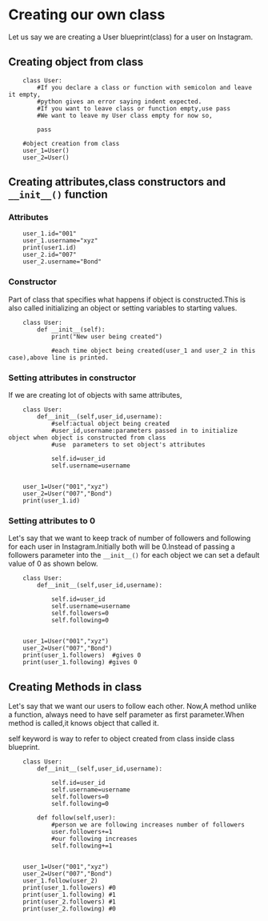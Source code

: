 # Creating our own class 
Let us say we are creating a User blueprint(class) for a user on Instagram.

## Creating  object from class

        class User:
            #If you declare a class or function with semicolon and leave it empty,
            #python gives an error saying indent expected.
            #If you want to leave class or function empty,use pass
            #We want to leave my User class empty for now so,

            pass

        #object creation from class
        user_1=User()
        user_2=User()


## Creating attributes,class constructors and ` __init__()` function


### Attributes

        user_1.id="001"
        user_1.username="xyz"
        print(user1.id)
        user_2.id="007"
        user_2.username="Bond"

### Constructor

Part of class that specifies what happens if object is constructed.This is also called initializing an object or setting variables to starting values.

        class User:
            def __init__(self):
                print("New user being created")

                #each time object being created(user_1 and user_2 in this case),above line is printed.
        
### Setting attributes in constructor

If we are creating lot of objects with same attributes,

        class User:
            def__init__(self,user_id,username):
                #self:actual object being created
                #user_id,username:parameters passed in to initialize object when object is constructed from class
                #use  parameters to set object's attributes

                self.id=user_id
                self.username=username


        user_1=User("001","xyz")
        user_2=User("007","Bond")
        print(user_1.id)

### Setting attributes to 0

Let's say that we want to keep track of number of followers and following for each user in Instagram.Initially both  will be 0.Instead of passing a followers parameter into the ` __init__() ` for each object we can set a default value of 0 as shown below.


        class User:
            def__init__(self,user_id,username):

                self.id=user_id
                self.username=username
                self.followers=0
                self.following=0


        user_1=User("001","xyz")
        user_2=User("007","Bond")
        print(user_1.followers)  #gives 0
        print(user_1.following) #gives 0


## Creating Methods in class

Let's say that we want our users to follow each other.
Now,A method unlike a function, always need to have self parameter as first parameter.When method is called,it knows object that called it.

self keyword is way to refer to object created from class inside class blueprint.

        class User:
            def__init__(self,user_id,username):

                self.id=user_id
                self.username=username
                self.followers=0
                self.following=0

            def follow(self,user):
                #person we are following increases number of followers
                user.followers+=1
                #our following increases 
                self.following+=1

        
        user_1=User("001","xyz")
        user_2=User("007","Bond")
        user_1.follow(user_2)
        print(user_1.followers) #0
        print(user_1.following) #1
        print(user_2.followers) #1
        print(user_2.following) #0
        







